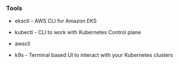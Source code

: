 ### Tools

- eksctl - AWS CLI for Amazon EKS

- kubectl - CLI to work with Kubernetes Control plane

- awscli

- k9s - Terminal based UI to interact with your Kubernetes clusters
